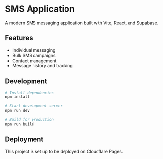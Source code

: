 # SMS Application

A modern SMS messaging application built with Vite, React, and Supabase.

## Features

- Individual messaging
- Bulk SMS campaigns
- Contact management
- Message history and tracking

## Development

```bash
# Install dependencies
npm install

# Start development server
npm run dev

# Build for production
npm run build
```

## Deployment

This project is set up to be deployed on Cloudflare Pages. 